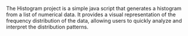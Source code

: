 <Histrogram>
<p> The Histogram project is a simple java script  that generates a histogram from a list of numerical data. It provides a visual representation of the frequency distribution of the data, allowing users to quickly analyze and interpret the distribution patterns.</p>
